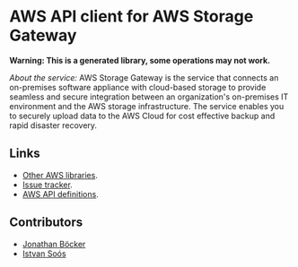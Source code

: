 # AWS API client for AWS Storage Gateway

**Warning: This is a generated library, some operations may not work.**

*About the service:*
AWS Storage Gateway is the service that connects an on-premises software
appliance with cloud-based storage to provide seamless and secure
integration between an organization's on-premises IT environment and the AWS
storage infrastructure. The service enables you to securely upload data to
the AWS Cloud for cost effective backup and rapid disaster recovery.

## Links

- [Other AWS libraries](https://github.com/agilord/aws_client/tree/master/generated).
- [Issue tracker](https://github.com/agilord/aws_client/issues).
- [AWS API definitions](https://github.com/aws/aws-sdk-js/tree/master/apis).

## Contributors

- [Jonathan Böcker](https://github.com/Schwusch)
- [Istvan Soós](https://github.com/isoos)

